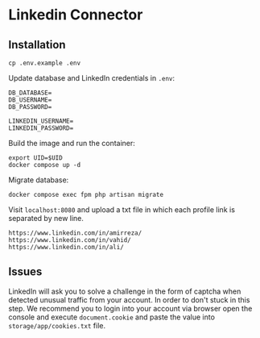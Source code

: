# Linkedin Connector

## Installation

```
cp .env.example .env
```

Update database and LinkedIn credentials in `.env`:

```
DB_DATABASE=
DB_USERNAME=
DB_PASSWORD=

LINKEDIN_USERNAME=
LINKEDIN_PASSWORD=
```

Build the image and run the container:

```
export UID=$UID
docker compose up -d
```

Migrate database:

```
docker compose exec fpm php artisan migrate
```

Visit `localhost:8080` and upload a txt file in which each profile link is separated by new line.

```
https://www.linkedin.com/in/amirreza/
https://www.linkedin.com/in/vahid/
https://www.linkedin.com/in/ali/
```

## Issues
LinkedIn will ask you to solve a challenge in the form of captcha
when detected unusual traffic from your account.
In order to don't stuck in this step. We recommend you to login into your account via browser
open the console and execute `document.cookie` and paste the value into `storage/app/cookies.txt` file.
